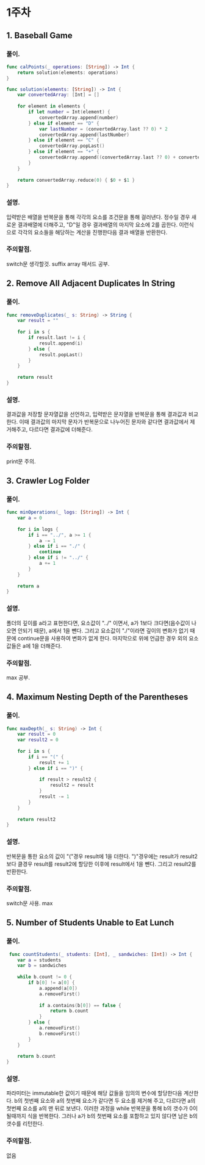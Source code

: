# 1주차

## 1. Baseball Game

### 풀이.

```swift
func calPoints(_ operations: [String]) -> Int {
    return solution(elements: operations)
}

func solution(elements: [String]) -> Int {
    var convertedArray: [Int] = []
    
    for element in elements {
        if let number = Int(element) {
            convertedArray.append(number)
        } else if element == "D" {
            var lastNumber = (convertedArray.last ?? 0) * 2
            convertedArray.append(lastNumber)
        } else if element == "C" {
            convertedArray.popLast()
        } else if element == "+" {
            convertedArray.append((convertedArray.last ?? 0) + convertedArray[convertedArray.count - 2])
        }
    }
    
    return convertedArray.reduce(0) { $0 + $1 }
}


```

### 설명.

입력받은 배열을 반복문을 통해 각각의 요소를 조건문을 통해 걸러낸다. 정수일 경우 새로운 결과배열에 더해주고, "D"일 경우 결과배열의 마지막 요소에 2를 곱한다. 
이런식으로 각각의 요소들을 해당하는 계산을 진행한다음 결과 배열을 반환한다.

### 주의할점.

switch문 생각할것.
suffix array 매서드 공부.

## 2. Remove All Adjacent Duplicates In String

### 풀이.

```swift
func removeDuplicates(_ s: String) -> String {
    var result = ""
    
    for i in s {
        if result.last != i {
            result.append(i)
        } else {
            result.popLast()
        }
    }
    
    return result
}
```

### 설명.

결과값을 저장할 문자열값을 선언하고, 입력받은 문자열을 반복문을 통해 결과값과 비교한다. 이때 결과값의 마지막 문자가 반복문으로 나누어진 문자와 같다면 결과값에서 제거해주고, 다르다면 결과값에 더해준다.

### 주의할점.

print문 주의.

## 3. Crawler Log Folder

### 풀이.

```swift
func minOperations(_ logs: [String]) -> Int {
    var a = 0
    
    for i in logs {
        if i == "../", a >= 1 {
            a -= 1
        } else if i == "./" {
            continue
        } else if i != "../" {
            a += 1
        }
    }
    
    return a
}
```

### 설명.

폴더의 깊이를 a라고 표현한다면, 요소값이 "../" 이면서, a가 1보다 크다면(음수값이 나오면 안되기 때문), a에서 1을 뺀다. 그리고 요소값이 "./"이라면 깊이의 변화가 없기 때문에 continue문을 사용하여 변화가 없게 한다. 마지막으로 위에 언급한 경우 외의 요소값들은 a에 1을 더해준다.

### 주의할점.

max 공부.

## 4. Maximum Nesting Depth of the Parentheses

### 풀이.

```swift
func maxDepth(_ s: String) -> Int {
    var result = 0
    var result2 = 0
    
    for i in s {
        if i == "(" {
            result += 1
        } else if i == ")" {
           
            if result > result2 {
                result2 = result
            }
            result -= 1
        }
    }
    
    return result2
}
```

### 설명.

반복문을 통한 요소의 값이 "("경우 result에 1을 더한다. ")"경우에는 result가 result2보다 클경우 result를 result2에 할당한 이후에 result에서 1을 뺀다. 그리고 result2를 반환한다.

### 주의할점.

switch문 사용.
max

## 5. Number of Students Unable to Eat Lunch

### 풀이.

```swift
 func countStudents(_ students: [Int], _ sandwiches: [Int]) -> Int {
    var a = students
    var b = sandwiches
    
    while b.count != 0 {
        if b[0] != a[0] {
            a.append(a[0])
            a.removeFirst()
            
            if a.contains(b[0]) == false {
                return b.count
            }
        } else {
            a.removeFirst()
            b.removeFirst()
        }
    }
    
    return b.count
}
```

### 설명.

파라미터는 immutable한 값이기 때문에 해당 값들을 임의의 변수에 할당한다음 계산한다. b의 첫번째 요소와 a의 첫번째 요소가 같다면 두 요소를 제거해 주고, 다르다면 a의 첫번째 요소를 a의 맨 뒤로 보낸다. 이러한 과정을 while 반복문을 통해 b의 갯수가 0이 될때까지 식을 반복한다. 그러나 a가 b의 첫번째 요소를 포함하고 있지 않다면 남은 b의 갯수를 리턴한다.

### 주의할점.

없음

